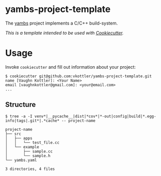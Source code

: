 <!--
    =====================================
    generator=datazen
    version=3.1.2
    hash=f454b4b9b3c630d7e016ac7fe82492e4
    =====================================
-->

# yambs-project-template

The [yambs](https://github.com/vkottler/yambs) project implements a C/C++
build-system.

*This is a template intended to be used with
[Cookiecutter](https://github.com/cookiecutter/cookiecutter).*

# Usage

Invoke `cookiecutter` and fill out information about your project:

```
$ cookiecutter git@github.com:vkottler/yambs-project-template.git
name [Vaughn Kottler]: <Your Name>
email [vaughnkottler@gmail.com]: <your@email.com>
...
```

## Structure

```
$ tree -a -I venv*|__pycache__|dist|*cov*|*-out|config|build|*.egg-info|tags|.git*|.*cache* -- project-name

project-name
├── src
│   ├── apps
│   │   └── test_file.cc
│   └── example
│       ├── sample.cc
│       └── sample.h
└── yambs.yaml

3 directories, 4 files

```
